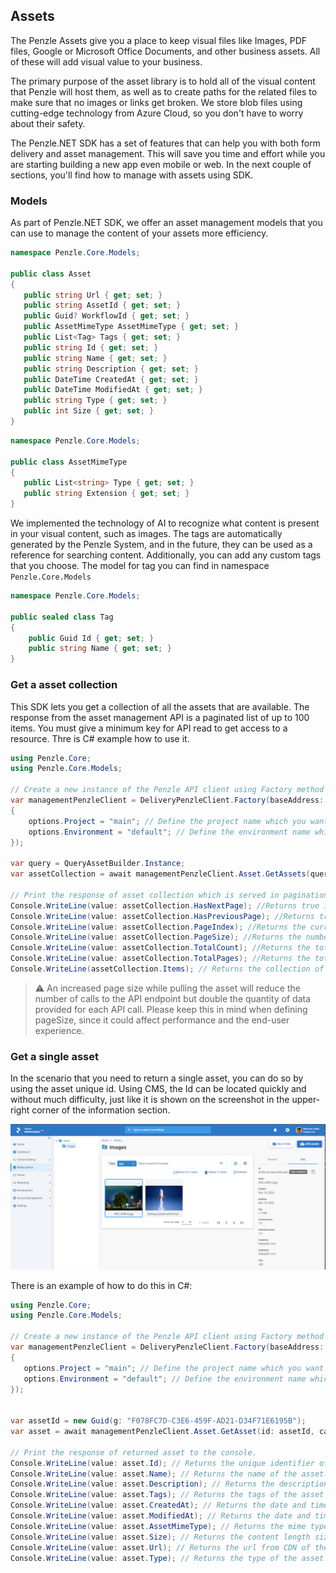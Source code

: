 ## **Assets**

The Penzle Assets give you a place to keep visual files like Images, PDF files, Google or Microsoft Office Documents, and other business assets. All of these will add visual value to your business.

The primary purpose of the asset library is to hold all of the visual content that Penzle will host them, as well as to create paths for the related files to make sure that no images or links get broken. We store blob files using cutting-edge technology from Azure Cloud, so you don't have to worry about their safety.

 The Penzle.NET SDK has a set of features that can help you with both form delivery and asset management. This will save you time and effort while you are starting building a new app even mobile or web. In the next couple of sections, you'll find how to manage with assets using SDK.

 ### **Models**
As part of Penzle.NET SDK, we offer an asset management models that you can use to manage the content of your assets more efficiency.

 ```csharp
namespace Penzle.Core.Models;

public class Asset
{
    public string Url { get; set; }
    public string AssetId { get; set; }
    public Guid? WorkflowId { get; set; }
    public AssetMimeType AssetMimeType { get; set; }
    public List<Tag> Tags { get; set; }
    public string Id { get; set; }
    public string Name { get; set; }
    public string Description { get; set; }
    public DateTime CreatedAt { get; set; }
    public DateTime ModifiedAt { get; set; }
    public string Type { get; set; }
    public int Size { get; set; }
}
```

 ```csharp
namespace Penzle.Core.Models;

public class AssetMimeType
{
    public List<string> Type { get; set; }
    public string Extension { get; set; }
}

```

We implemented the technology of AI to recognize what content is present in your visual content, such as images. The tags are automatically generated by the Penzle System, and in the future, they can be used as a reference for searching content. Additionally, you can add any custom tags that you choose. The model for tag you can find in namespace `Penzle.Core.Models`

```csharp
namespace Penzle.Core.Models;

public sealed class Tag
{
    public Guid Id { get; set; }
    public string Name { get; set; }
}
```

 ### **Get a asset collection**

 This SDK lets you get a collection of all the assets that are available. The response from the asset management API is a paginated list of up to 100 items. You must give a minimum key for API read to get access to a resource. Thre is C# example how to use it.

```csharp
using Penzle.Core;
using Penzle.Core.Models;

// Create a new instance of the Penzle API client using Factory method ans passing API address and API key.
var managementPenzleClient = DeliveryPenzleClient.Factory(baseAddress: uri, apiDeliveryKey: apiKey, apiOptions: options =>
{
    options.Project = "main"; // Define the project name which you want to use.
    options.Environment = "default"; // Define the environment name which you want to use for the project.
});

var query = QueryAssetBuilder.Instance;
var assetCollection = await managementPenzleClient.Asset.GetAssets(query: query, cancellationToken: CancellationToken.None);

// Print the response of asset collection which is served in pagination list to the console.
Console.WriteLine(value: assetCollection.HasNextPage); //Returns true if the superset is not empty and PageNumber is less than or equal to PageCount and this is not the last subset within the superset.
Console.WriteLine(value: assetCollection.HasPreviousPage); //Returns true if the superset is not empty and PageNumber is greater than or equal to 1 and this is not the first subset within the superset.
Console.WriteLine(value: assetCollection.PageIndex); //Returns the current page number.
Console.WriteLine(value: assetCollection.PageSize); //Returns the number of items in the current page.
Console.WriteLine(value: assetCollection.TotalCount); //Returns the total number of items in the superset.
Console.WriteLine(value: assetCollection.TotalPages); //Returns the total number of pages in the superset.
Console.WriteLine(assetCollection.Items); // Returns the collection of Penzle.Core.Model.Asset in the current page.
```

> ⚠️ An increased page size while pulling the asset will reduce the number of calls to the API endpoint but double the quantity of data provided for each API call. Please keep this in mind when defining pageSize, since it could affect performance and the end-user experience.

 ### **Get a single asset**

 In the scenario that you need to return a single asset, you can do so by using the asset unique id. Using CMS, the Id can be located quickly and without much difficulty, just like it is shown on the screenshot in the upper-right corner of the information section.

 ![im](../images/asset-id.png)

There is an example of how to do this in C#:

 ```csharp
using Penzle.Core;
using Penzle.Core.Models;

 // Create a new instance of the Penzle API client using Factory method ans passing API address and API key.
var managementPenzleClient = DeliveryPenzleClient.Factory(baseAddress: uri, apiDeliveryKey: apiKey, apiOptions: options =>
{
    options.Project = "main"; // Define the project name which you want to use.
    options.Environment = "default"; // Define the environment name which you want to use for the project.
});


var assetId = new Guid(g: "F078FC7D-C3E6-459F-AD21-D34F71E6195B");
var asset = await managementPenzleClient.Asset.GetAsset(id: assetId, cancellationToken: CancellationToken.None);

// Print the response of returned asset to the console.
Console.WriteLine(value: asset.Id); // Returns the unique identifier of the asset.
Console.WriteLine(value: asset.Name); // Returns the name of the asset.
Console.WriteLine(value: asset.Description); // Returns the description of the asset.
Console.WriteLine(value: asset.Tags); // Returns the tags of the asset and it can be enumerated.
Console.WriteLine(value: asset.CreatedAt); // Returns the date and time when the asset was created.
Console.WriteLine(value: asset.ModifiedAt); // Returns the date and time when the asset was last updated.
Console.WriteLine(value: asset.AssetMimeType); // Returns the mime type of the asset. This is complex object and be access to own properties.
Console.WriteLine(value: asset.Size); // Returns the content length size of the asset.
Console.WriteLine(value: asset.Url); // Returns the url from CDN of the asset.
Console.WriteLine(value: asset.Type); // Returns the type of the asset it can be folder or file.
```